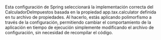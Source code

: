 Esta configuración de Spring seleccionará la implementación correcta del CalculadorDeImpuestos basada en la propiedad
app.tax.calculator definida en tu archivo de propiedades. Al hacerlo, estás aplicando polimorfismo a través de la
configuración, permitiendo cambiar el comportamiento de la aplicación en tiempo de ejecución simplemente modificando el
archivo de configuración, sin necesidad de recompilar el código.